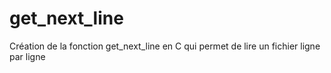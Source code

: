 # get_next_line
Création de la fonction get_next_line en C qui permet de lire un fichier ligne par ligne
